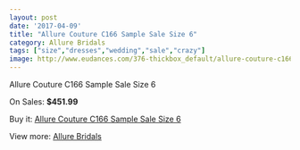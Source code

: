 ```yaml
---
layout: post
date: '2017-04-09'
title: "Allure Couture C166 Sample Sale Size 6"
category: Allure Bridals
tags: ["size","dresses","wedding","sale","crazy"]
image: http://www.eudances.com/376-thickbox_default/allure-couture-c166-sample-sale-size-6.jpg
---
```

Allure Couture C166 Sample Sale Size 6

On Sales: **$451.99**
<a href="https://www.eudances.com/en/allure-bridals/116-allure-couture-c166-sample-sale-size-6.html"><amp-img layout="responsive" width="600" height="600" src="//www.eudances.com/376-thickbox_default/allure-couture-c166-sample-sale-size-6.jpg" alt="Allure Couture C166 Sample Sale Size 6 0" /></a>
<a href="https://www.eudances.com/en/allure-bridals/116-allure-couture-c166-sample-sale-size-6.html"><amp-img layout="responsive" width="600" height="600" src="//www.eudances.com/378-thickbox_default/allure-couture-c166-sample-sale-size-6.jpg" alt="Allure Couture C166 Sample Sale Size 6 1" /></a>
<a href="https://www.eudances.com/en/allure-bridals/116-allure-couture-c166-sample-sale-size-6.html"><amp-img layout="responsive" width="600" height="600" src="//www.eudances.com/377-thickbox_default/allure-couture-c166-sample-sale-size-6.jpg" alt="Allure Couture C166 Sample Sale Size 6 2" /></a>

Buy it: [Allure Couture C166 Sample Sale Size 6](https://www.eudances.com/en/allure-bridals/116-allure-couture-c166-sample-sale-size-6.html "Allure Couture C166 Sample Sale Size 6")

View more: [Allure Bridals](https://www.eudances.com/en/2-allure-bridals "Allure Bridals")